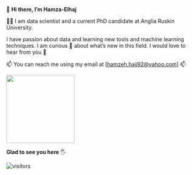 👋 **Hi there, I’m Hamza-Elhaj**

👨‍🎓 I am data scientist and a current PhD candidate at Anglia Ruskin University.

I have passion about data and learning new tools and machine learning techniques. I am curious 🧐  about what’s new in this field. I would love to hear from you 👐

📫 You can reach me using my email at [hamzeh.hajj92@yahoo.com] 📫

<!---
Hamza-Elhaj/Hamza-Elhaj is a ✨ special ✨ repository because its `README.md` (this file) appears on your GitHub profile.
You can click the Preview link to take a look at your changes.
--->

<img height="180em" src="https://github-readme-stats.vercel.app/api?username=Hamza-Elhaj&show_icons=true&hide_border=true&&count_private=true&include_all_commits=true" />

**Glad to see you here** 🖐

![visitors](https://visitor-badge.glitch.me/badge?page_id=page.id)
